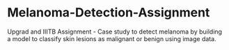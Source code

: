 # Melanoma-Detection-Assignment
Upgrad and IIITB Assignment - Case study to detect melanoma by building a model to classify skin lesions as malignant or benign using image data.
